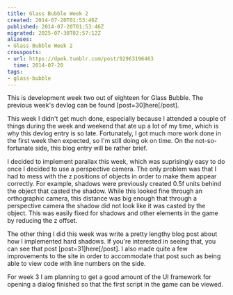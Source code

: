 ```yaml
---
title: Glass Bubble Week 2
created: 2014-07-20T01:53:46Z
published: 2014-07-20T01:53:46Z
migrated: 2025-07-30T02:57:12Z
aliases:
- Glass Bubble Week 2
crossposts:
- url: https://dpek.tumblr.com/post/92963196463
  time: 2014-07-20
tags:
- glass-bubble
---
```


This is development week two out of eighteen for Glass Bubble. The previous week's devlog can be found [post=30]here[/post].

This week I didn't get much done, especially because I attended a couple of things during the week and weekend that ate up a lot of my time, which is why this devlog entry is so late. Fortunately, I got much more work done in the first week then expected, so I'm still doing ok on time. On the not-so-fortunate side, this blog entry will be rather brief.

I decided to implement parallax this week, which was suprisingly easy to do once I decided to use a perspective camera. The only problem was that I had to mess with the z positions of objects in order to make them appear correctly. For example, shadows were previously created 0.5f units behind the object that casted the shadow. While this looked fine through an orthographic camera, this distance was big enough that through a perspective camera the shadow did not look like it was casted by the object. This was easily fixed for shadows and other elements in the game by reducing the z offset.

The other thing I did this week was write a pretty lengthy blog post about how I implemented hard shadows. If you're interested in seeing that, you can see that post [post=31]here[/post]. I also made quite a few improvements to the site in order to accommodate that post such as being able to view code with line numbers on the side.

For week 3 I am planning to get a good amount of the UI framework for opening a dialog finished so that the first script in the game can be viewed.
